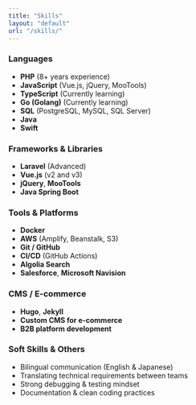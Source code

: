 ```yaml
---
title: "Skills"
layout: "default"
url: "/skills/"
---
```


### Languages
- **PHP** (8+ years experience)
- **JavaScript** (Vue.js, jQuery, MooTools)
- **TypeScript** (Currently learning)
- **Go (Golang)** (Currently learning)
- **SQL** (PostgreSQL, MySQL, SQL Server)
- **Java**
- **Swift**

### Frameworks & Libraries
- **Laravel** (Advanced)
- **Vue.js** (v2 and v3)
- **jQuery**, **MooTools**
- **Java Spring Boot**

### Tools & Platforms
- **Docker**
- **AWS** (Amplify, Beanstalk, S3)
- **Git / GitHub**
- **CI/CD** (GitHub Actions)
- **Algolia Search**
- **Salesforce**, **Microsoft Navision**

### CMS / E-commerce
- **Hugo**, **Jekyll**
- **Custom CMS for e-commerce**
- **B2B platform development**

### Soft Skills & Others
- Bilingual communication (English & Japanese)
- Translating technical requirements between teams
- Strong debugging & testing mindset
- Documentation & clean coding practices